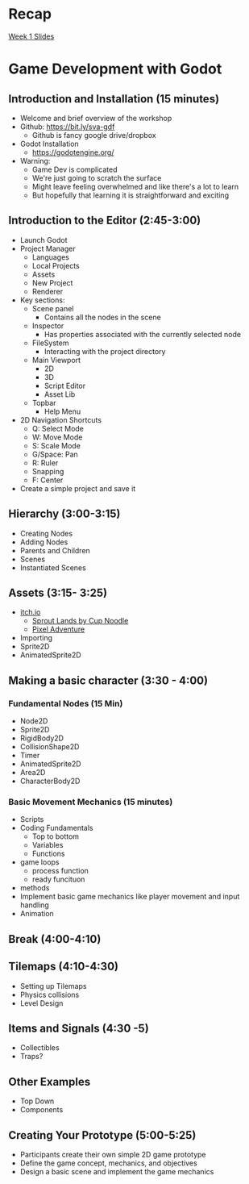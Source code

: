 
# Recap
[Week 1 Slides]()
# Game Development with Godot
## Introduction and Installation (15 minutes)
- Welcome and brief overview of the workshop
- Github: https://bit.ly/sva-gdf
  - Github is fancy google drive/dropbox
- Godot Installation
  - https://godotengine.org/
- Warning:
  - Game Dev is complicated
  - We're just going to scratch the surface
  - Might leave feeling overwhelmed and like there's a lot to learn
  - But hopefully that learning it is straightforward and exciting
## Introduction to the Editor (2:45-3:00)
- Launch Godot
- Project Manager
  - Languages
  - Local Projects
  - Assets
  - New Project
  - Renderer
- Key sections:
  - Scene panel
    - Contains all the nodes in the scene
  - Inspector
    - Has properties associated with the currently selected node
  - FileSystem
    - Interacting with the project directory
  - Main Viewport
    - 2D
    - 3D
    - Script Editor
    - Asset Lib
  - Topbar
    - Help Menu
- 2D Navigation Shortcuts
  - Q: Select Mode
  - W: Move Mode
  - S: Scale Mode
  - G/Space: Pan
  - R: Ruler
  - Snapping
  - F: Center
- Create a simple project and save it
## Hierarchy (3:00-3:15)
- Creating Nodes
- Adding Nodes
- Parents and Children
- Scenes
- Instantiated Scenes
## Assets (3:15- 3:25)
- [itch.io](https://itch.io/game-assets)
  - [Sprout Lands by Cup Noodle](https://cupnooble.itch.io/sprout-lands-asset-pack)
  - [Pixel Adventure](https://pixelfrog-assets.itch.io/pixel-adventure-1)
- Importing
- Sprite2D
- AnimatedSprite2D
## Making a basic character (3:30 - 4:00)
### Fundamental Nodes  (15 Min)
- Node2D
- Sprite2D
- RigidBody2D
- CollisionShape2D
- Timer
- AnimatedSprite2D
- Area2D
- CharacterBody2D
### Basic Movement Mechanics (15 minutes)
- Scripts
- Coding Fundamentals
  - Top to bottom
  - Variables
  - Functions
- game loops
  - process function
  - ready funcituon
- methods
- Implement basic game mechanics like player movement and input handling
- Animation
## Break (4:00-4:10)
## Tilemaps (4:10-4:30)
- Setting up Tilemaps
- Physics collisions
- Level Design
## Items and Signals (4:30 -5)
- Collectibles
- Traps?
## Other Examples
- Top Down
- Components
## Creating Your Prototype (5:00-5:25)
- Participants create their own simple 2D game prototype
- Define the game concept, mechanics, and objectives
- Design a basic scene and implement the game mechanics
